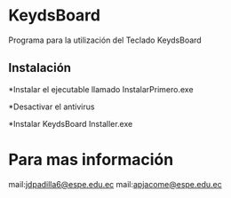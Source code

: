 KeydsBoard
===========

Programa para la utilización del Teclado KeydsBoard

## Instalación

*Instalar el ejecutable llamado InstalarPrimero.exe

*Desactivar el antivirus

*Instalar KeydsBoard Installer.exe

Para mas información
====================
mail:jdpadilla6@espe.edu.ec
mail:apjacome@espe.edu.ec
